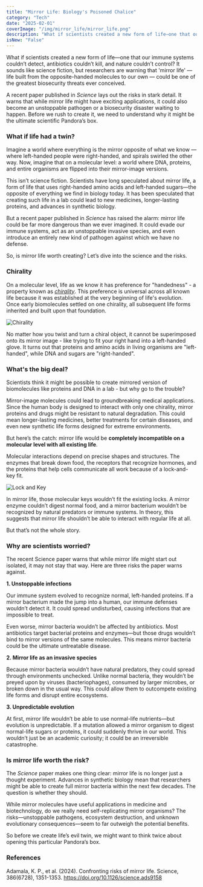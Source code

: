 ```yaml
---
title: "Mirror Life: Biology's Poisoned Chalice"
category: "Tech"
date: "2025-02-01"
coverImage: "/img/mirror_life/mirror_life.png"
description: "What if scientists created a new form of life—one that our immune systems couldn’t detect, antibiotics couldn’t kill, and nature couldn’t control? It sounds like science fiction, but researchers are warning that 'mirror life' — life built from the opposite-handed molecules to our own — could be one of the greatest biosecurity threats ever conceived."
isNew: "False"
---
```


What if scientists created a new form of life—one that our immune systems couldn’t detect, antibiotics couldn’t kill, and nature couldn’t control? It sounds like science fiction, but researchers are warning that 'mirror life' — life built from the opposite-handed molecules to our own — could be one of the greatest biosecurity threats ever conceived.

A recent paper published in _Science_ lays out the risks in stark detail. It warns that while mirror life might have exciting applications, it could also become an unstoppable pathogen or a biosecurity disaster waiting to happen. Before we rush to create it, we need to understand why it might be the ultimate scientific Pandora’s box.

### What if life had a twin?

Imagine a world where everything is the mirror opposite of what we know — where left-handed people were right-handed, and spirals swirled the other way. Now, imagine that on a molecular level: a world where DNA, proteins, and entire organisms are flipped into their mirror-image versions.

This isn’t science fiction. Scientists have long speculated about mirror life, a form of life that uses right-handed amino acids and left-handed sugars—the opposite of everything we find in biology today. It has been speculated that creating such life in a lab could lead to new medicines, longer-lasting proteins, and advances in synthetic biology.

But a recent paper published in _Science_ has raised the alarm: mirror life could be far more dangerous than we ever imagined. It could evade our immune systems, act as an unstoppable invasive species, and even introduce an entirely new kind of pathogen against which we have no defense.

So, is mirror life worth creating? Let’s dive into the science and the risks.

### Chirality

On a molecular level, life as we know it has preference for "handedness" - a property known as [_chirality_](https://en.wikipedia.org/wiki/Chirality). This preference is universal across all known life because it was established at the very beginning of life's evolution. Once early biomolecules settled on one chirality, all subsequent life forms inherited and built upon that foundation.

![Chirality](/img/mirror_life/mirror_life1.png)

No matter how you twist and turn a chiral object, it cannot be superimposed onto its mirror image - like trying to fit your right hand into a left-handed glove. It turns out that proteins and amino acids in living organisms are "left-handed", while DNA and sugars are "right-handed".

### What's the big deal?

Scientists think it might be possible to create mirrored version of biomolecules like proteins and DNA in a lab - but why go to the trouble?

Mirror-image molecules could lead to groundbreaking medical applications. Since the human body is designed to interact with only one chirality, mirror proteins and drugs might be resistant to natural degradation. This could mean longer-lasting medicines, better treatments for certain diseases, and even new synthetic life forms designed for extreme environments.

But here’s the catch: mirror life would be **completely incompatible on a molecular level with all existing life**.

Molecular interactions depend on precise shapes and structures. The enzymes that break down food, the receptors that recognize hormones, and the proteins that help cells communicate all work because of a lock-and-key fit.

![Lock and Key](/img/mirror_life/mirror_life2.png)

In mirror life, those molecular keys wouldn’t fit the existing locks. A mirror enzyme couldn’t digest normal food, and a mirror bacterium wouldn’t be recognized by natural predators or immune systems. In theory, this suggests that mirror life shouldn’t be able to interact with regular life at all.

But that’s not the whole story.

### Why are scientists worried?

The recent Science paper warns that while mirror life might start out isolated, it may not stay that way. Here are three risks the paper warns against.

**1. Unstoppable infections**

Our immune system evolved to recognize normal, left-handed proteins. If a mirror bacterium made the jump into a human, our immune defenses wouldn’t detect it. It could spread undisturbed, causing infections that are impossible to treat.

Even worse, mirror bacteria wouldn’t be affected by antibiotics. Most antibiotics target bacterial proteins and enzymes—but those drugs wouldn’t bind to mirror versions of the same molecules. This means mirror bacteria could be the ultimate untreatable disease.

**2. Mirror life as an invasive species**

Because mirror bacteria wouldn’t have natural predators, they could spread through environments unchecked. Unlike normal bacteria, they wouldn’t be preyed upon by viruses (bacteriophages), consumed by larger microbes, or broken down in the usual way. This could allow them to outcompete existing life forms and disrupt entire ecosystems.

**3. Unpredictable evolution**

At first, mirror life wouldn’t be able to use normal-life nutrients—but evolution is unpredictable. If a mutation allowed a mirror organism to digest normal-life sugars or proteins, it could suddenly thrive in our world. This wouldn’t just be an academic curiosity; it could be an irreversible catastrophe.

### Is mirror life worth the risk?

The _Science_ paper makes one thing clear: mirror life is no longer just a thought experiment. Advances in synthetic biology mean that researchers might be able to create full mirror bacteria within the next few decades. The question is whether they should.

While mirror molecules have useful applications in medicine and biotechnology, do we really need self-replicating mirror organisms? The risks—unstoppable pathogens, ecosystem destruction, and unknown evolutionary consequences—seem to far outweigh the potential benefits.

So before we create life’s evil twin, we might want to think twice about opening this particular Pandora’s box.

### References

Adamala, K. P., et al. (2024). Confronting risks of mirror life. Science, 386(6728), 1351-1353. https://doi.org/10.1126/science.ads9158
